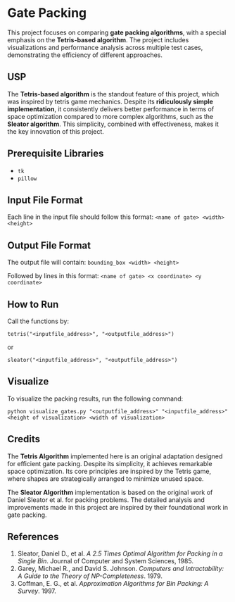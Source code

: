 # Gate Packing

This project focuses on comparing **gate packing algorithms**, with a special emphasis on the **Tetris-based algorithm**. The project includes visualizations and performance analysis across multiple test cases, demonstrating the efficiency of different approaches.

## USP

The **Tetris-based algorithm** is the standout feature of this project, which was inspired by tetris game mechanics. Despite its **ridiculously simple implementation**, it consistently delivers better performance in terms of space optimization compared to more complex algorithms, such as the **Sleator algorithm**. This simplicity, combined with effectiveness, makes it the key innovation of this project.

## Prerequisite Libraries

- `tk`
- `pillow`

## Input File Format

Each line in the input file should follow this format:
`<name of gate> <width> <height>`

## Output File Format

The output file will contain:
`bounding_box <width> <height>`

Followed by lines in this format:
`<name of gate> <x coordinate> <y coordinate>`

## How to Run

Call the functions by:

`tetris("<inputfile_address>", "<outputfile_address>")`

or

`sleator("<inputfile_address>", "<outputfile_address>")`

## Visualize

To visualize the packing results, run the following command:

`python visualize_gates.py "<outputfile_address>" "<inputfile_address>" <height of visualization> <width of visualization>`

## Credits

The **Tetris Algorithm** implemented here is an original adaptation designed for efficient gate packing. Despite its simplicity, it achieves remarkable space optimization. Its core principles are inspired by the Tetris game, where shapes are strategically arranged to minimize unused space.

The **Sleator Algorithm** implementation is based on the original work of Daniel Sleator et al. for packing problems. The detailed analysis and improvements made in this project are inspired by their foundational work in gate packing.

## References

1. Sleator, Daniel D., et al. *A 2.5 Times Optimal Algorithm for Packing in a Single Bin*. Journal of Computer and System Sciences, 1985.
2. Garey, Michael R., and David S. Johnson. *Computers and Intractability: A Guide to the Theory of NP-Completeness*. 1979.
3. Coffman, E. G., et al. *Approximation Algorithms for Bin Packing: A Survey*. 1997.

